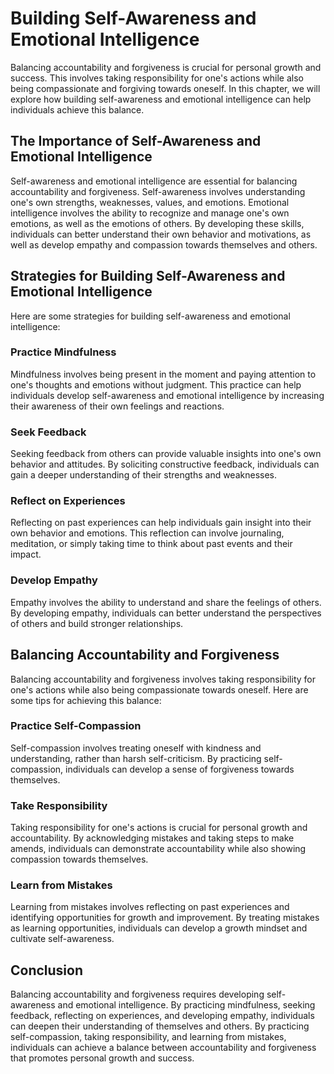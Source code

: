 Building Self-Awareness and Emotional Intelligence
=======================================================================================================

Balancing accountability and forgiveness is crucial for personal growth and success. This involves taking responsibility for one's actions while also being compassionate and forgiving towards oneself. In this chapter, we will explore how building self-awareness and emotional intelligence can help individuals achieve this balance.

The Importance of Self-Awareness and Emotional Intelligence
-----------------------------------------------------------

Self-awareness and emotional intelligence are essential for balancing accountability and forgiveness. Self-awareness involves understanding one's own strengths, weaknesses, values, and emotions. Emotional intelligence involves the ability to recognize and manage one's own emotions, as well as the emotions of others. By developing these skills, individuals can better understand their own behavior and motivations, as well as develop empathy and compassion towards themselves and others.

Strategies for Building Self-Awareness and Emotional Intelligence
-----------------------------------------------------------------

Here are some strategies for building self-awareness and emotional intelligence:

### Practice Mindfulness

Mindfulness involves being present in the moment and paying attention to one's thoughts and emotions without judgment. This practice can help individuals develop self-awareness and emotional intelligence by increasing their awareness of their own feelings and reactions.

### Seek Feedback

Seeking feedback from others can provide valuable insights into one's own behavior and attitudes. By soliciting constructive feedback, individuals can gain a deeper understanding of their strengths and weaknesses.

### Reflect on Experiences

Reflecting on past experiences can help individuals gain insight into their own behavior and emotions. This reflection can involve journaling, meditation, or simply taking time to think about past events and their impact.

### Develop Empathy

Empathy involves the ability to understand and share the feelings of others. By developing empathy, individuals can better understand the perspectives of others and build stronger relationships.

Balancing Accountability and Forgiveness
----------------------------------------

Balancing accountability and forgiveness involves taking responsibility for one's actions while also being compassionate towards oneself. Here are some tips for achieving this balance:

### Practice Self-Compassion

Self-compassion involves treating oneself with kindness and understanding, rather than harsh self-criticism. By practicing self-compassion, individuals can develop a sense of forgiveness towards themselves.

### Take Responsibility

Taking responsibility for one's actions is crucial for personal growth and accountability. By acknowledging mistakes and taking steps to make amends, individuals can demonstrate accountability while also showing compassion towards themselves.

### Learn from Mistakes

Learning from mistakes involves reflecting on past experiences and identifying opportunities for growth and improvement. By treating mistakes as learning opportunities, individuals can develop a growth mindset and cultivate self-awareness.

Conclusion
----------

Balancing accountability and forgiveness requires developing self-awareness and emotional intelligence. By practicing mindfulness, seeking feedback, reflecting on experiences, and developing empathy, individuals can deepen their understanding of themselves and others. By practicing self-compassion, taking responsibility, and learning from mistakes, individuals can achieve a balance between accountability and forgiveness that promotes personal growth and success.
